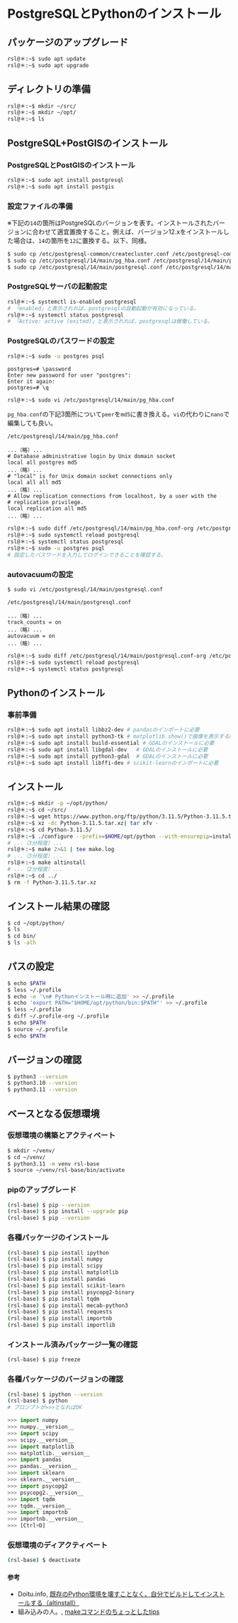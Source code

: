 # PostgreSQLとPythonのインストール

## パッケージのアップグレード
```bash
rsl@＊:~$ sudo apt update
rsl@＊:~$ sudo apt upgrade
```

## ディレクトリの準備
```bash
rsl@＊:~$ mkdir ~/src/
rsl@＊:~$ mkdir ~/opt/
rsl@＊:~$ ls
```

## PostgreSQL+PostGISのインストール

### PostgreSQLとPostGISのインストール
```bash
rsl@＊:~$ sudo apt install postgresql
rsl@＊:~$ sudo apt install postgis
```

### 設定ファイルの準備
※下記の`14`の箇所はPostgreSQLのバージョンを表す。インストールされたバージョンに合わせて適宜置換すること。例えば、バージョン12.xをインストールした場合は、`14`の箇所を`12`に置換する。以下、同様。

```bash
$ sudo cp /etc/postgresql-common/createcluster.conf /etc/postgresql-common/createcluster.conf-org
$ sudo cp /etc/postgresql/14/main/pg_hba.conf /etc/postgresql/14/main/pg_hba.conf-org
$ sudo cp /etc/postgresql/14/main/postgresql.conf /etc/postgresql/14/main/postgresql.conf-org
```

### PostgreSQLサーバの起動設定
```bash
rsl@＊:~$ systemctl is-enabled postgresql
# 「enabled」と表示されれば、postgresqlの自動起動が有効になっている。
rsl@＊:~$ systemctl status postgresql
# 「Active: active (exited)」と表示されれば、postgresqlは稼働している。
```

### PostgreSQLのパスワードの設定
```bash
rsl@＊:~$ sudo -u postgres psql
```

```pgsql
postgres=# \password
Enter new password for user "postgres":
Enter it again: 
postgres=# \q
```

```bash
rsl@＊:~$ sudo vi /etc/postgresql/14/main/pg_hba.conf
```

`pg_hba.conf`の下記3箇所について`peer`を`md5`に書き換える。`vi`の代わりに`nano`で編集しても良い。

`/etc/postgresql/14/main/pg_hba.conf`
```
...（略）...
# Database administrative login by Unix domain socket
local all postgres md5
...（略）...
# "local" is for Unix domain socket connections only
local all all md5
...（略）...
# Allow replication connections from localhost, by a user with the
# replication privilege.
local replication all md5
...（略）...
```

```bash
rsl@＊:~$ sudo diff /etc/postgresql/14/main/pg_hba.conf-org /etc/postgresql/14/main/pg_hba.conf
rsl@＊:~$ sudo systemctl reload postgresql
rsl@＊:~$ systemctl status postgresql
rsl@＊:~$ sudo -u postgres psql
# 設定したパスワードを入力してログインできることを確認する。
```

### autovacuumの設定

```bash
$ sudo vi /etc/postgresql/14/main/postgresql.conf
```

`/etc/postgresql/14/main/postgresql.conf`
```
...（略）...
track_counts = on
...（略）...
autovacuum = on
...（略）...
```

```bash
rsl@＊:~$ sudo diff /etc/postgresql/14/main/postgresql.conf-org /etc/postgresql/14/main/postgresql.conf
rsl@＊:~$ sudo systemctl reload postgresql
rsl@＊:~$ systemctl status postgresql
```

## Pythonのインストール

### 事前準備
```bash
rsl@＊:~$ sudo apt install libbz2-dev # pandasのインポートに必要
rsl@＊:~$ sudo apt install python3-tk # matplotlib.show()で画像を表示する際に必要
rsl@＊:~$ sudo apt install build-essential # GDALのインストールに必要
rsl@＊:~$ sudo apt install libgdal-dev	# GDALのインストールに必要
rsl@＊:~$ sudo apt install python3-gdal	# GDALのインストールに必要
rsl@＊:~$ sudo apt install libffi-dev # scikit-learnのインポートに必要
```

## インストール
```bash
rsl@＊:~$ mkdir -p ~/opt/python/
rsl@＊:~$ cd ~/src/
rsl@＊:~$ wget https://www.python.org/ftp/python/3.11.5/Python-3.11.5.tar.xz
rsl@＊:~$ xz -dc Python-3.11.5.tar.xz| tar xfv -
rsl@＊:~$ cd Python-3.11.5/
rsl@＊:~$ ./configure --prefix=$HOME/opt/python --with-ensurepip=install
# ...（3分程度）...
rsl@＊:~$ make 2>&1 | tee make.log
# ...（3分程度）... 
rsl@＊:~$ make altinstall
# ...（2分程度）... 
rsl@＊:~$ cd ../
$ rm -f Python-3.11.5.tar.xz
```

## インストール結果の確認
```bash
$ cd ~/opt/python/
$ ls
$ cd bin/
$ ls -alh
```

## パスの設定
```bash
$ echo $PATH
$ less ~/.profile
$ echo -e '\n# Pythonインストール時に追加' >> ~/.profile
$ echo 'export PATH="$HOME/opt/python/bin:$PATH"' >> ~/.profile
$ less ~/.profile
$ diff ~/.profile-org ~/.profile
$ echo $PATH
$ source ~/.profile
$ echo $PATH
```

## バージョンの確認
```bash
$ python3 --version
$ python3.10 --version
$ python3.11 --version
```

## ベースとなる仮想環境

### 仮想環境の構築とアクティベート
```bash
$ mkdir ~/venv/
$ cd ~/venv/
$ python3.11 -m venv rsl-base
$ source ~/venv/rsl-base/bin/activate
```

### pipのアップグレード
```bash
(rsl-base) $ pip --version
(rsl-base) $ pip install --upgrade pip
(rsl-base) $ pip --version
```

### 各種パッケージのインストール
```bash
(rsl-base) $ pip install ipython
(rsl-base) $ pip install numpy
(rsl-base) $ pip install scipy
(rsl-base) $ pip install matplotlib
(rsl-base) $ pip install pandas
(rsl-base) $ pip install scikit-learn
(rsl-base) $ pip install psycopg2-binary
(rsl-base) $ pip install tqdm
(rsl-base) $ pip install mecab-python3
(rsl-base) $ pip install requests
(rsl-base) $ pip install importnb
(rsl-base) $ pip install importlib
```

### インストール済みパッケージ一覧の確認
```bash
(rsl-base) $ pip freeze
```

### 各種パッケージのバージョンの確認
```bash
(rsl-base) $ ipython --version
(rsl-base) $ python
# プロンプトが>>>となればOK
```

```python
>>> import numpy
>>> numpy.__version__
>>> import scipy
>>> scipy.__version__
>>> import matplotlib
>>> matplotlib.__version__
>>> import pandas
>>> pandas.__version__
>>> import sklearn
>>> sklearn.__version__
>>> import psycopg2
>>> psycopg2.__version__
>>> import tqdm
>>> tqdm.__version__
>>> import importnb
>>> importnb.__version__
>>> [Ctrl+D]
```

### 仮想環境のディアクティベート
```bash
(rsl-base) $ deactivate
```

#### 参考
- Doitu.info, [既存のPython環境を壊すことなく、自分でビルドしてインストールする（altinstall）](https://doitu.info/blog/5c45e5ec8dbc7a001af33ce8)
- 組み込みの人。, [makeコマンドのちょっとしたtips](https://embedded.hatenadiary.org/entry/20090416/p1)

